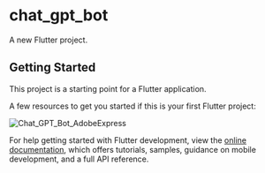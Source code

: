 # chat_gpt_bot

A new Flutter project.

## Getting Started

This project is a starting point for a Flutter application.

A few resources to get you started if this is your first Flutter project:

![Chat_GPT_Bot_AdobeExpress](https://user-images.githubusercontent.com/76088993/219073194-9c2991d0-b5d2-462f-b9ce-14eb24f28759.gif)


For help getting started with Flutter development, view the
[online documentation](https://docs.flutter.dev/), which offers tutorials,
samples, guidance on mobile development, and a full API reference.
